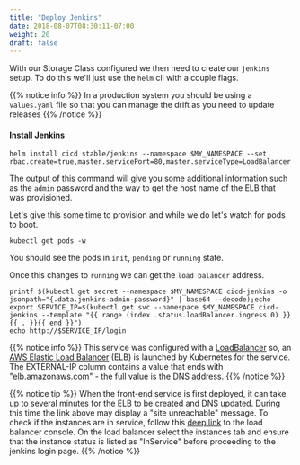 ```yaml
---
title: "Deploy Jenkins"
date: 2018-08-07T08:30:11-07:00
weight: 20
draft: false
---
```


With our Storage Class configured we then need to create our `jenkins` setup. To
do this we'll just use the `helm` cli with a couple flags.

{{% notice info %}}
In a production system you should be using a `values.yaml` file so that you can
manage the drift as you need to update releases
{{% /notice %}}

#### Install Jenkins


```
helm install cicd stable/jenkins --namespace $MY_NAMESPACE --set rbac.create=true,master.servicePort=80,master.serviceType=LoadBalancer
```

The output of this command will give you some additional information such as the
`admin` password and the way to get the host name of the ELB that was
provisioned.


Let's give this some time to provision and while we do let's watch for pods
to boot.

```
kubectl get pods -w
```

You should see the pods in `init`, `pending` or `running` state.

Once this changes to `running` we can get the `load balancer` address.

```
printf $(kubectl get secret --namespace $MY_NAMESPACE cicd-jenkins -o jsonpath="{.data.jenkins-admin-password}" | base64 --decode);echo
export SERVICE_IP=$(kubectl get svc --namespace $MY_NAMESPACE cicd-jenkins --template "{{ range (index .status.loadBalancer.ingress 0) }}{{ . }}{{ end }}")
echo http://$SERVICE_IP/login
```

{{% notice info %}}
This service was configured with a [LoadBalancer](https://kubernetes.io/docs/tasks/access-application-cluster/create-external-load-balancer/) so,
an [AWS Elastic Load Balancer](https://aws.amazon.com/elasticloadbalancing/) (ELB) is launched by Kubernetes for the service.
The EXTERNAL-IP column contains a value that ends with "elb.amazonaws.com" - the full value is the DNS address.
{{% /notice %}}

{{% notice tip %}}
When the front-end service is first deployed, it can take up to several minutes for the ELB to be created and DNS updated. During this time the link above may display a "site unreachable" message. To check if the instances are in service, follow this [deep link](https://console.aws.amazon.com/ec2/v2/home?#LoadBalancers:tag:kubernetes.io/service-name=default/cicd-jenkins;sort=loadBalancerName) to the load balancer console. On the load balancer select the instances tab and ensure that the instance status is listed as "InService" before proceeding to the jenkins login page. 
{{% /notice %}}
